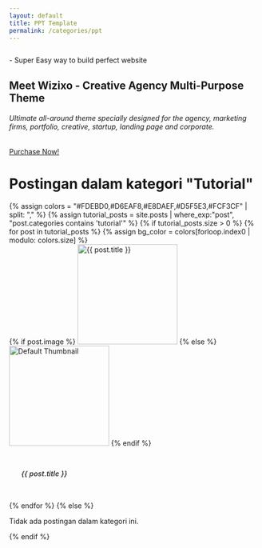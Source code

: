 ```yaml
---
layout: default
title: PPT Template
permalink: /categories/ppt
---
```

<!-- Sertakan Bootstrap CSS (pastikan tidak duplikat jika sudah ada di layout utama) -->
<link rel="stylesheet" href="https://stackpath.bootstrapcdn.com/bootstrap/4.5.2/css/bootstrap.min.css">

<style>
  /* Styling modern untuk card ala Envato Market */
  .card-modern {
    border: none;
    border-radius: 8px;
    overflow: hidden;
    transition: transform 0.3s, box-shadow 0.3s;
  }
  .card-modern:hover {
    transform: translateY(-5px);
    box-shadow: 0 8px 20px rgba(0,0,0,0.15);
  }
  .card-modern .card-img-top {
    object-fit: cover;
    height: 200px;
    transition: transform 0.3s;
  }
  .card-modern:hover .card-img-top {
    transform: scale(1.05);
  }
  .card-modern .card-body {
    padding: 1.5rem;
  }
  .card-modern .card-title a {
    text-decoration: none;
    color: #333;
    font-weight: 600;
    transition: color 0.3s;
  }
  .card-modern .card-title a:hover {
    color: #007bff;
  }
</style>

<section class="p-0 bg-grad position-relative landing-banner all-text-white">
	<div class="container h-100">
		<!-- banner image -->
		<div class="col-8 col-ms-8 col-lg-7 banner-mockup p-0">
			<img src="assets/images/banner/mockup.png" alt="">
		</div>
		<!-- banner content -->
		<div class="row d-flex align-items-center banner-content h-100">
			<div class="col-12 col-sm-8 col-lg-6 mt-2 mt-md-0 pe-0 pe-sm-5 pe-lg-5">
				<p class="transparent-bg-1 d-inline-block rounded py-1 px-3 mb-3">- Super Easy way to build perfect website</p>
				<!-- <p class="bg-danger d-inline-block rounded py-1 px-3 mb-3">🏠 Stay at Home. Save 30%. Use the code <b>"StayHome30"</b> until Apr, 12</p> -->
				<h1 class="display-5 fw-normal">Meet Wizixo - Creative Agency Multi-Purpose Theme</h1> 
				<h6 class="mb-4 fw-light">Ultimate all-around theme specially designed for the agency, marketing firms, portfolio, creative, startup, landing page and corporate.</h6>
				<a class="btn btn-dark me-4 mb-0" href="https://themes.getbootstrap.com/product/wizixo-multipurpose-corporate-theme/" target="_blank">Purchase Now!</a>
			</div>
		</div>
	</div>
</section>

<div class="container my-5">
  <h1 class="mb-4">Postingan dalam kategori "Tutorial"</h1>
  <div class="row">
    {% assign colors = "#FDEBD0,#D6EAF8,#E8DAEF,#D5F5E3,#FCF3CF" | split: "," %}
    {% assign tutorial_posts = site.posts | where_exp:"post", "post.categories contains 'tutorial'" %}
    {% if tutorial_posts.size > 0 %}
      {% for post in tutorial_posts %}
        {% assign bg_color = colors[forloop.index0 | modulo: colors.size] %}
        <div class="col-md-4 mb-4">
          <div class="card card-modern h-100 shadow-sm">
            {% if post.image %}
              <img src="/{{ post.image }}" class="card-img-top" alt="{{ post.title }}">
            {% else %}
              <img class="card-img-top featured-image img-fluid" src="/assets/images/default-thumbnail.jpg" alt="Default Thumbnail">
            {% endif %}
            <div class="card-body d-flex flex-column" style="background-color: {{ bg_color }};">
              <h5 class="card-title">
                <a href="{{ post.url }}">{{ post.title }}</a>
              </h5>
            </div>
          </div>
        </div>
      {% endfor %}
    {% else %}
      <div class="col-12">
        <p>Tidak ada postingan dalam kategori ini.</p>
      </div>
    {% endif %}
  </div>
</div>